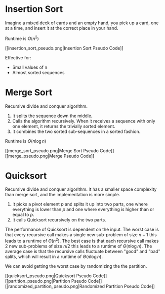 # Insertion Sort
Imagine a mixed deck of cards and an empty hand, you pick up a card, one at a time, and insert it at the correct place in your hand. 

Runtime is $O(n^2)$

[[insertion_sort_pseudo.png|Insertion Sort Pseudo Code]]

Effective for:
- Small values of n
- Almost sorted sequences
# Merge Sort
Recursive divide and conquer algorithm. 
1. It splits the sequence down the middle.
2. Calls the algorithm recursively. When it receives a sequence with only one element, it returns the trivially sorted element. 
3. It combines the two sorted sub-sequences in a sorted fashion. 

Runtime is $\Theta(n\log n)$

[[merge_sort_pseudo.png|Merge Sort Pseudo Code]]
[[merge_pseudo.png|Merge Pseudo Code]]
# Quicksort
Recursive divide and conquer algorithm. It has a smaller space complexity than merge sort, and the implementation is more simple. 
1. It picks a pivot element $p$ and splits it up into two parts, one where everything is lower than $p$ and one where everything is higher than or equal to $p$. 
2. It calls Quicksort recursively on the two parts.

The performance of Quicksort is dependent on the input. The worst case is that every recursive call makes a single new sub-problem of size $n-1$ this leads to a runtime of $\Theta(n^2)$. 
The best case is that each recursive call makes 2 new sub-problems of size $n/2$ this leads to a runtime of $\Theta(n \log n)$. 
The average case is that the recursive calls fluctuate between "good" and "bad" splits, which will result in a runtime of $\Theta (n \log n)$.

We can avoid getting the worst case by randomizing the the partition.

[[quicksort_pseudo.png|Quicksort Pseudo Code]]
[[partition_pseudo.png|Partition Pseudo Code]]
[[randomized_partition_pseudo.png|Randomized Partition Pseudo Code]]
